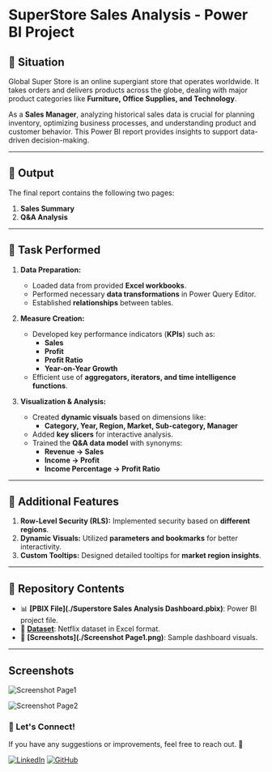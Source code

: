 # SuperStore Sales Analysis   - Power BI Project

## 📌 Situation

Global Super Store is an online supergiant store that operates worldwide. It takes orders and delivers products across the globe, dealing with major product categories like **Furniture, Office Supplies, and Technology**.

As a **Sales Manager**, analyzing historical sales data is crucial for planning inventory, optimizing business processes, and understanding product and customer behavior. This Power BI report provides insights to support data-driven decision-making.

---

## 🎯 Output

The final report contains the following two pages:

1. **Sales Summary**
2. **Q&A Analysis**

---

## 🔧 Task Performed

1. **Data Preparation:**

   - Loaded data from provided **Excel workbooks**.
   - Performed necessary **data transformations** in Power Query Editor.
   - Established **relationships** between tables.

2. **Measure Creation:**

   - Developed key performance indicators (**KPIs**) such as:
     - **Sales**
     - **Profit**
     - **Profit Ratio**
     - **Year-on-Year Growth**
   - Efficient use of **aggregators, iterators, and time intelligence functions**.

3. **Visualization & Analysis:**

   - Created **dynamic visuals** based on dimensions like:
     - **Category, Year, Region, Market, Sub-category, Manager**
   - Added **key slicers** for interactive analysis.
   - Trained the **Q&A data model** with synonyms:
     - **Revenue → Sales**
     - **Income → Profit**
     - **Income Percentage → Profit Ratio**

---

## 🚀 Additional Features

1. **Row-Level Security (RLS):** Implemented security based on **different regions**.
2. **Dynamic Visuals:** Utilized **parameters and bookmarks** for better interactivity.
3. **Custom Tooltips:** Designed detailed tooltips for **market region insights**.


---

## 📂 Repository Contents

- 📊 **[PBIX File](./Superstore Sales Analysis Dashboard.pbix)**: Power BI project file.  
- 📄  **[Dataset](./DataSet.zip)**: Netflix dataset in Excel format.  
- 📝 **[Screenshots](./Screenshot Page1.png)**: Sample dashboard visuals.  


---

## Screenshots

![Screenshot Page1](https://github.com/user-attachments/assets/01dbe816-fb2e-42cd-8f9e-97704319a89d)

![Screenshot Page2](https://github.com/user-attachments/assets/266c1f58-81f6-445b-a842-e41ed825e56f)



### 📢 Let's Connect!

If you have any suggestions or improvements, feel free to reach out. 🚀

[![LinkedIn](https://img.shields.io/badge/LinkedIn-Connect-blue?logo=linkedin)](https://www.linkedin.com/in/sahir-rasheed-5686121a0/)
[![GitHub](https://img.shields.io/badge/GitHub-Follow-black?logo=github)](https://github.com/SahirRasheed)

